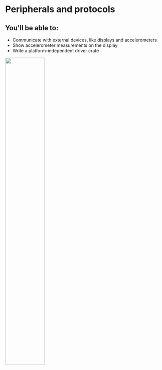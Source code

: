 # Peripherals and protocols

## You'll be able to:
- Communicate with external devices, like displays and accelerometers
- Show accelerometer measurements on the display
- Write a platform-independent driver crate

<img src="https://tweedegolf.nl/images/embedded-research.jpg" width="50%" />
